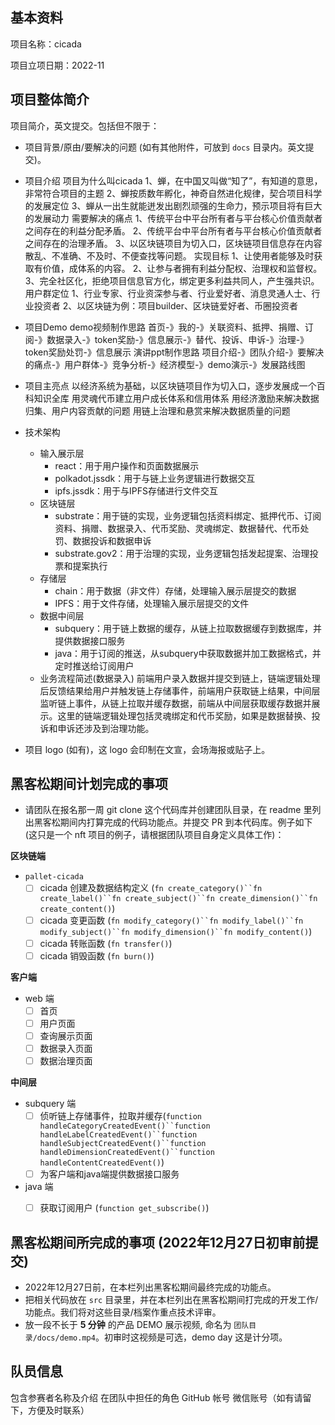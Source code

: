 ## 基本资料

项目名称：cicada

项目立项日期：2022-11

## 项目整体简介

项目简介，英文提交。包括但不限于：

- 项目背景/原由/要解决的问题 (如有其他附件，可放到 `docs` 目录内。英文提交)。
- 项目介绍
  项目为什么叫cicada
  1、蝉，在中国又叫做“知了”，有知道的意思，非常符合项目的主题
  2、蝉按质数年孵化，神奇自然进化规律，契合项目科学的发展定位
  3、蝉从一出生就能迸发出剧烈顽强的生命力，预示项目将有巨大的发展动力
  需要解决的痛点
  1、传统平台中平台所有者与平台核心价值贡献者之间存在的利益分配矛盾。
  2、传统平台中平台所有者与平台核心价值贡献者之间存在的治理矛盾。
  3、以区块链项目为切入口，区块链项目信息存在内容散乱、不准确、不及时、不便查找等问题。
  实现目标
  1、让使用者能够及时获取有价值，成体系的内容。
  2、让参与者拥有利益分配权、治理权和监督权。
  3、完全社区化，拒绝项目信息官方化，绑定更多利益共同人，产生强共识。
  用户群定位
  1、行业专家、行业资深参与者、行业爱好者、消息灵通人士、行业投资者
  2、以区块链为例：项目builder、区块链爱好者、币圈投资者

- 项目Demo
  demo视频制作思路
  首页-》我的-》关联资料、抵押、捐赠、订阅-》数据录入-》token奖励-》信息展示-》替代、投诉、申诉-》治理-》token奖励处罚-》信息展示
  演讲ppt制作思路
  项目介绍-》团队介绍-》要解决的痛点-》用户群体-》竞争分析-》经济模型-》demo演示-》发展路线图

- 项目主亮点
  以经济系统为基础，以区块链项目作为切入口，逐步发展成一个百科知识全库
  用灵魂代币建立用户成长体系和信用体系
  用经济激励来解决数据归集、用户内容贡献的问题
  用链上治理和悬赏来解决数据质量的问题


- 技术架构
  - 输入展示层
    - react：用于用户操作和页面数据展示
    - polkadot.jssdk：用于与链上业务逻辑进行数据交互
    - ipfs.jssdk：用于与IPFS存储进行文件交互
  - 区块链层
    - substrate：用于链的实现，业务逻辑包括资料绑定、抵押代币、订阅资料、捐赠、数据录入、代币奖励、灵魂绑定、数据替代、代币处罚、数据投诉和数据申诉
    - substrate.gov2：用于治理的实现，业务逻辑包括发起提案、治理投票和提案执行
  - 存储层
    - chain：用于数据（非文件）存储，处理输入展示层提交的数据
    - IPFS：用于文件存储，处理输入展示层提交的文件
  - 数据中间层
    - subquery：用于链上数据的缓存，从链上拉取数据缓存到数据库，并提供数据接口服务
    - java：用于订阅的推送，从subquery中获取数据并加工数据格式，并定时推送给订阅用户
  - 业务流程简述(数据录入)
    前端用户录入数据并提交到链上，链端逻辑处理后反馈结果给用户并触发链上存储事件，前端用户获取链上结果，中间层监听链上事件，从链上拉取并缓存数据，前端从中间层获取缓存数据并展示。这里的链端逻辑处理包括灵魂绑定和代币奖励，如果是数据替换、投诉和申诉还涉及到治理功能。

- 项目 logo (如有)，这 logo 会印制在文宣，会场海报或贴子上。

## 黑客松期间计划完成的事项

- 请团队在报名那一周 git clone 这个代码库并创建团队目录，在 readme 里列出黑客松期间内打算完成的代码功能点。并提交 PR 到本代码库。例子如下 (这只是一个 nft 项目的例子，请根据团队项目自身定义具体工作)：

**区块链端**
- `pallet-cicada`
  - [ ] cicada 创建及数据结构定义 (`fn create_category()``fn create_label()``fn create_subject()``fn create_dimension()``fn create_content()`)
  - [ ] cicada 变更函数 (`fn modify_category()``fn modify_label()``fn modify_subject()``fn modify_dimension()``fn modify_content()`)
  - [ ] cicada 转账函数 (`fn transfer()`)
  - [ ] cicada 销毁函数 (`fn burn()`)

**客户端**
- web 端
  - [ ] 首页
  - [ ] 用户页面
  - [ ] 查询展示页面
  - [ ] 数据录入页面
  - [ ] 数据治理页面

**中间层**
- subquery 端
  - [ ] 侦听链上存储事件，拉取并缓存(`function handleCategoryCreatedEvent()``function handleLabelCreatedEvent()``function handleSubjectCreatedEvent()``function handleDimensionCreatedEvent()``function handleContentCreatedEvent()`)
  - [ ] 为客户端和java端提供数据接口服务
- java 端
  - [ ] 获取订阅用户 (`function get_subscribe()`)



## 黑客松期间所完成的事项 (2022年12月27日初审前提交)

- 2022年12月27日前，在本栏列出黑客松期间最终完成的功能点。
- 把相关代码放在 `src` 目录里，并在本栏列出在黑客松期间打完成的开发工作/功能点。我们将对这些目录/档案作重点技术评审。
- 放一段不长于 **5 分钟** 的产品 DEMO 展示视频, 命名为 `团队目录/docs/demo.mp4`。初审时这视频是可选，demo day 这是计分项。

## 队员信息

包含参赛者名称及介绍
在团队中担任的角色
GitHub 帐号
微信账号（如有请留下，方便及时联系）